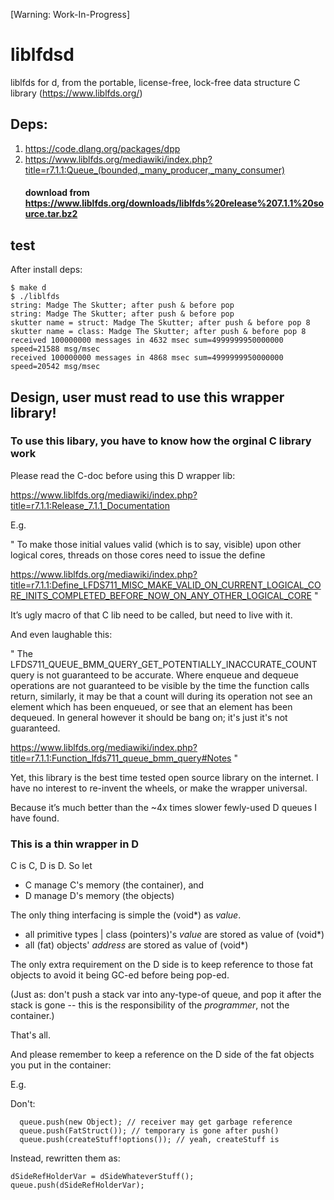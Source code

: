 [Warning: Work-In-Progress]

# liblfdsd
liblfds for d, from the portable, license-free, lock-free data structure C library (https://www.liblfds.org/)

## Deps:
1. https://code.dlang.org/packages/dpp
2. https://www.liblfds.org/mediawiki/index.php?title=r7.1.1:Queue_(bounded,_many_producer,_many_consumer) 
   #### download from https://www.liblfds.org/downloads/liblfds%20release%207.1.1%20source.tar.bz2

## test

After install deps:

```
$ make d
$ ./liblfds
string: Madge The Skutter; after push & before pop
string: Madge The Skutter; after push & before pop
skutter name = struct: Madge The Skutter; after push & before pop 8
skutter name = class: Madge The Skutter; after push & before pop 8
received 100000000 messages in 4632 msec sum=4999999950000000 speed=21588 msg/msec
received 100000000 messages in 4868 msec sum=4999999950000000 speed=20542 msg/msec
```

## Design, user must read to use this wrapper library!

### To use this libary, you have to know how the orginal C library work

Please read the C-doc before using this D wrapper lib:

https://www.liblfds.org/mediawiki/index.php?title=r7.1.1:Release_7.1.1_Documentation

E.g.

"
To make those initial values valid (which is to say, visible) upon other logical cores, threads on those cores need to issue the define


https://www.liblfds.org/mediawiki/index.php?title=r7.1.1:Define_LFDS711_MISC_MAKE_VALID_ON_CURRENT_LOGICAL_CORE_INITS_COMPLETED_BEFORE_NOW_ON_ANY_OTHER_LOGICAL_CORE
"

It’s ugly macro of that C lib need to be called, but need to live with it.

And even laughable this:

"
The LFDS711_QUEUE_BMM_QUERY_GET_POTENTIALLY_INACCURATE_COUNT query is not guaranteed to be accurate. Where enqueue and dequeue operations are not guaranteed to be visible by the time the function calls return, similarly, it may be that a count will during its operation not see an element which has been enqueued, or see that an element has been dequeued. In general however it should be bang on; it's just it's not guaranteed.

https://www.liblfds.org/mediawiki/index.php?title=r7.1.1:Function_lfds711_queue_bmm_query#Notes
"

Yet, this library is the best time tested open source library on the internet. I have no interest to re-invent the wheels, or make the wrapper universal.

Because it’s much better than the ~4x times slower fewly-used D queues I have found.


### This is a thin wrapper in D

C is C, D is D. So let

* C manage C's memory (the container), and
* D manage D's memory (the objects)

The only thing interfacing is simple the (void*) as *value*.

* all primitive types | class (pointers)'s *value* are stored as value of (void*)
* all (fat) objects' *address* are stored as value of (void*)

The only extra requirement on the D side is to keep reference to those fat objects to avoid it being GC-ed before being pop-ed.

(Just as: don't push a stack var into any-type-of queue, and pop it after the stack is gone -- this is the responsibility of the *programmer*, not the container.)

That's all.

And please remember to keep a reference on the D side of the fat objects you put in the container:

E.g.

Don't:
```
  queue.push(new Object); // receiver may get garbage reference
  queue.push(FatStruct()); // temporary is gone after push()
  queue.push(createStuff!options()); // yeah, createStuff is
```

Instead, rewritten them as:

```
dSideRefHolderVar = dSideWhateverStuff();
queue.push(dSideRefHolderVar);
```
